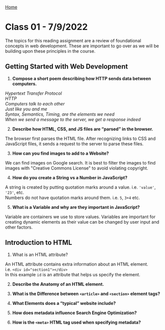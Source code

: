 [Home](/README.md)

# Class 01 - 7/9/2022

The topics for this reading assignment are a review of foundational concepts in web development. These are important to go over as we will be building upon these principles in the course.

## Getting Started with Web Development

1. **Compose a short poem describing how HTTP sends data between computers.**

*Hypertext Transfer Protocol*  
*HTTP*  
*Computers talk to each other*  
*Just like you and me*  
*Syntax, Semantics, Timing, are the elements we need*  
*When we send a message to the server, we get a response indeed*

2. **Describe how HTML, CSS, and JS files are “parsed” in the browser.**

The browser first parses the HTML file. After recognizing links to CSS and JavaScript files, it sends a request to the server to parse these files.

3. **How can you find images to add to a Website?**

We can find images on Google search. It is best to filter the images to find images with "Creative Commons License" to avoid violating copyright.

4. **How do you create a String vs a Number in JavaScript?**

A string is created by putting quotation marks around a value. i.e. `'value'`, `'23'`, etc.  
Numbers do not have quotation marks around them. i.e. `5`, `3+4` etc.

5. **What is a Variable and why are they important in JavaScript?**

Variable are containers we use to store values. Variables are important for creating dynamic elements as their value can be changed by user input and other factors.

## Introduction to HTML

1. What is an HTML attribute?

An HTML attribute contains extra information about an HTML element.  
i.e. `<div id="section1"></div>`  
In this example `id` is an attribute that helps us specify the element.

2. **Describe the Anatomy of an HTML element.**

3. **What is the Difference between `<article>` and `<section>` element tags?**

4. **What Elements does a “typical” website include?**

5. **How does metadata influence Search Engine Optimization?**

6. **How is the `<meta>` HTML tag used when specifying metadata?**
